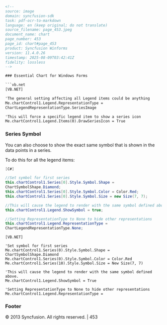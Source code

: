 ```html
<!-- 
source: image
domain: syncfusion-sdk
task: pdf-ocr-to-markdown
language: en (keep original; do not translate)
source_filename: page_453.jpeg
document_name: chart
page_number: 453
page_id: chart#page_453
product: Syncfusion Winforms
version: 11.4.0.26
timestamp: 2025-08-09T03:42:41Z
fidelity: lossless
-->

### Essential Chart for Windows Forms

```vb.net
[VB.NET]

'The general setting affecting all Legend items could be anything
Me.chartControl1.Legend.RepresentationType = 
ChartLegendRepresentationType.SeriesImage

'This will force a specific legend item to show a series icon
Me.chartControl1.Legend.Items(0).DrawSeriesIcon = True
```

### Series Symbol

You can also choose to show the exact same symbol that is shown in the data points in a series.

To do this for all the legend items:

```csharp
[C#]

//Set symbol for first series
this.chartControl1.Series[0].Style.Symbol.Shape = 
ChartSymbolShape.Diamond;
this.chartControl1.Series[0].Style.Symbol.Color = Color.Red;
this.chartControl1.Series[0].Style.Symbol.Size = new Size(7, 7);

//This will cause the legend to render with the same symbol defined above.
this.chartControl1.Legend.ShowSymbol = true;

//Setting RepresentationType to None to hide other representations
this.chartControl1.Legend.RepresentationType = 
ChartLegendRepresentationType.None;
```

```vb.net
[VB.NET]

'Set symbol for first series
Me.chartControl1.Series(0).Style.Symbol.Shape = 
ChartSymbolShape.Diamond
Me.chartControl1.Series(0).Style.Symbol.Color = Color.Red
Me.chartControl1.Series(10).Style.Symbol.Size = New Size(7, 7)

'This will cause the legend to render with the same symbol defined above.
Me.chartControl1.Legend.ShowSymbol = True

'Setting RepresentationType to None to hide other representations
Me.chartControl1.Legend.RepresentationType =
```

### Footer
© 2013 Syncfusion. All rights reserved. | 453
```
